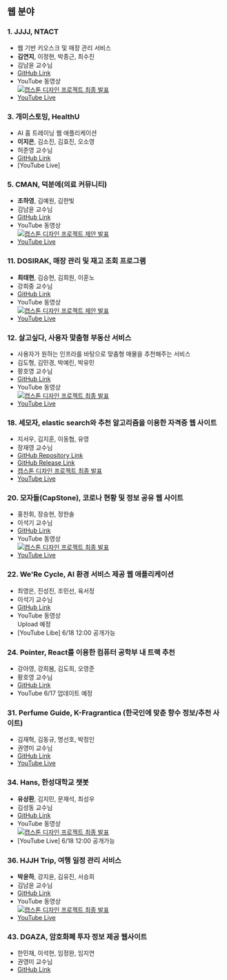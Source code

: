 ## 웹 분야

### 1. JJJJ, NTACT
- 웹 기반 키오스크 및 매장 관리 서비스
- **김연지**, 이정현, 박종근, 최수진
- 김남윤 교수님
- [GitHub Link](https://github.com/coding-Benny/NTACT#readme)
- YouTube 동영상 <br>[![캡스톤 디자인 프로젝트 최종 발표](https://img.youtube.com/vi/Jv8nx1BdveI/0.jpg)](https://youtu.be/Jv8nx1BdveI)
- [YouTube Live](https://www.youtube.com/watch?v=gtd6_RQ6X_o)

### 3. 개미스토밍, HealthU
- AI 홈 트레이닝 웹 애플리케이션
- **이지은**, 김소진, 김효진, 오소영
- 허준영 교수님
- [GitHub Link](https://github.com/gaemistorming/Capstone-WEB)
- [YouTube Live]

### 5. CMAN, 덕분에(의료 커뮤니티)
- **조하영**, 김예원, 김한빛
- 김남윤 교수님
- [GitHub Link](https://github.com/equipoida/CapstoneFinal)
- YouTube 동영상 <br>
[![캡스톤 디자인 프로젝트 제안 발표](https://img.youtube.com/vi/xTvoeX3piM0/0.jpg)](https://www.youtube.com/watch?v=xTvoeX3piM0)
- [YouTube Live](https://youtu.be/IcGPTcov_VA)

### 11. DOSIRAK, 매장 관리 및 재고 조회 프로그램
- **최태현**, 김승현, 김희원, 이훈노
- 강희중 교수님
- [GitHub Link](https://github.com/gnssh606/DOSIRAK)
- YouTube 동영상 <br>
[![캡스톤 디자인 프로젝트 제안 발표](https://img.youtube.com/vi/6YcokBnyOJM/0.jpg)](https://www.youtube.com/watch?v=6YcokBnyOJM)
- [YouTube Live](https://www.youtube.com/watch?v=GkqBfKvWj-Q)

### 12. 살고싶다, 사용자 맟춤형 부동산 서비스
- 사용자가 원하는 인프라를 바탕으로 맞춤형 매물을 추천해주는 서비스
- 김도형, 김민경, 박예린, 박유민
- 황호영 교수님
- [GitHub Link](https://github.com/salgosipda/Salgosipda)
- YouTube 동영상 <br> 
[![캡스톤 디자인 프로젝트 최종 발표](https://img.youtube.com/vi/f3Ml7c4RU4E/0.jpg)](https://youtu.be/f3Ml7c4RU4E)
- [YouTube Live]()

### 18. 세모자, elastic search와 추천 알고리즘을 이용한 자격증 웹 사이트		
- 지서우, 김지훈, 이동협, 유영
- 장재영 교수님
- [GitHub Repository Link](https://github.com/hsu18/Capstone)
- [GitHub Release Link](https://github.com/hsu18/Capstone/releases/tag/v0.0.1)
- [캡스톤 디자인 프로젝트 최종 발표](https://www.youtube.com/channel/UC9OZOrKOgJxlEjwrJfmTbzA)
- [YouTube Live](https://youtu.be/780ineZzYvk)

### 20. 모자돌(CapStone), 코로나 현황 및 정보 공유 웹 사이트
- 홍찬휘, 장승현, 정한솔
- 이석기 교수님
- [GitHub Link](https://github.com/seunghyun-Jang/corona-inside)
- YouTube 동영상 <br>
[![캡스톤 디자인 프로젝트 최종 발표](https://img.youtube.com/vi/s5AuLqgoOJE/0.jpg)](https://youtu.be/s5AuLqgoOJE)
- [YouTube Live](https://youtu.be/vcFakfuUG9Q)

### 22. We'Re Cycle, AI 환경 서비스 제공 웹 애플리케이션
- 최영은, 진성진, 조민선, 육서정
- 이석기 교수님
- [GitHub Link](https://github.com/uuu0105/werecycle)
- YouTube 동영상 <br>
Upload 예정
- [YouTube Libe] 6/18 12:00 공개가능


### 24. Pointer, React를 이용한 컴퓨터 공학부 내 트랙 추천
- 강아영, 강희봄, 김도희, 오영준
- 황호영 교수님
- [GitHub Link](https://github.com/ayrdaz/testreact)
- YouTube 6/17 업데이트 예정

### 31. Perfume Guide, K-Fragrantica (한국인에 맞춘 향수 정보/추천 사이트)
- 김재혁, 김동규, 명선호, 박정인
- 권영미 교수님
- [GitHub Link](https://github.com/PerfumeGuide/Capstone_PerfumeGuide.git)
- [YouTube Live](https://youtu.be/hxQd1yiGbKM)

### 34. Hans, 한성대학교 챗봇
- **유상환**, 김지민, 문재석, 최성우
- 김성동 교수님
- [GitHub Link](https://github.com/QuaintCoding/chatbot-dialogflow)
- YouTube 동영상 <br>
[![캡스톤 디자인 프로젝트 최종 발표](https://img.youtube.com/vi/sGrDE2R9R9g/0.jpg)](https://youtu.be/sGrDE2R9R9g)
- [YouTube Live] 6/18 12:00 공개가능

### 36. HJJH Trip, 여행 일정 관리 서비스
- **박윤하**, 강지윤, 김유진, 서승희
- 김남윤 교수님
- [GitHub Link](https://github.com/0atx/capstone)
- YouTube 동영상 <br>
[![캡스톤 디자인 프로젝트 최종 발표](https://img.youtube.com/vi/615VkJComIY/0.jpg)](https://youtu.be/615VkJComIY)
- [YouTube Live](https://youtu.be/N8uVDuWjIbQ)

### 43. DGAZA, 암호화폐 투자 정보 제공 웹사이트
- 한민재, 이석현, 임정완, 임지연
- 권영미 교수님
- [GitHub Link](https://github.com/lim97/lim97.github.io)
